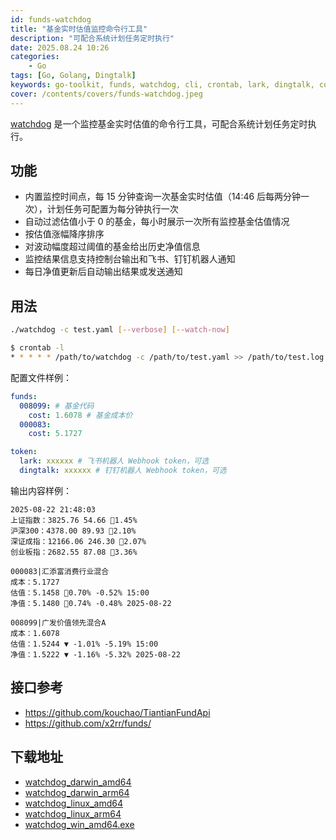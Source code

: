 ```yaml
---
id: funds-watchdog
title: "基金实时估值监控命令行工具"
description: "可配合系统计划任务定时执行"
date: 2025.08.24 10:26
categories:
    - Go
tags: [Go, Golang, Dingtalk]
keywords: go-toolkit, funds, watchdog, cli, crontab, lark, dingtalk, console, monitoring, realtime
cover: /contents/covers/funds-watchdog.jpeg
---
```


[watchdog](https://github.com/AlphaHinex/go-toolkit/tree/main/watchdog) 是一个监控基金实时估值的命令行工具，可配合系统计划任务定时执行。

功能
----

- 内置监控时间点，每 15 分钟查询一次基金实时估值（14:46 后每两分钟一次），计划任务可配置为每分钟执行一次
- 自动过滤估值小于 0 的基金，每小时展示一次所有监控基金估值情况
- 按估值涨幅降序排序
- 对波动幅度超过阈值的基金给出历史净值信息
- 监控结果信息支持控制台输出和飞书、钉钉机器人通知
- 每日净值更新后自动输出结果或发送通知

用法
----

```bash
./watchdog -c test.yaml [--verbose] [--watch-now]
```

```bash
$ crontab -l
* * * * * /path/to/watchdog -c /path/to/test.yaml >> /path/to/test.log 2>&1
```

配置文件样例：

```yaml
funds:
  008099: # 基金代码
    cost: 1.6078 # 基金成本价
  000083: 
    cost: 5.1727

token:
  lark: xxxxxx # 飞书机器人 Webhook token，可选
  dingtalk: xxxxxx # 钉钉机器人 Webhook token，可选
```

输出内容样例：

```text
2025-08-22 21:48:03
上证指数：3825.76 54.66 🔺1.45%
沪深300：4378.00 89.93 🔺2.10%
深证成指：12166.06 246.30 🔺2.07%
创业板指：2682.55 87.08 🔺3.36%

000083|汇添富消费行业混合
成本：5.1727
估值：5.1458 🔺0.70% -0.52% 15:00
净值：5.1480 🔺0.74% -0.48% 2025-08-22

008099|广发价值领先混合A
成本：1.6078
估值：1.5244 ▼ -1.01% -5.19% 15:00
净值：1.5222 ▼ -1.16% -5.32% 2025-08-22
```

接口参考
------

- https://github.com/kouchao/TiantianFundApi
- https://github.com/x2rr/funds/

下载地址
------

- [watchdog_darwin_amd64](https://github.com/AlphaHinex/go-toolkit/releases/download/v2.6.0/watchdog_darwin_amd64)
- [watchdog_darwin_arm64](https://github.com/AlphaHinex/go-toolkit/releases/download/v2.6.0/watchdog_darwin_arm64)
- [watchdog_linux_amd64](https://github.com/AlphaHinex/go-toolkit/releases/download/v2.6.0/watchdog_linux_amd64)
- [watchdog_linux_arm64](https://github.com/AlphaHinex/go-toolkit/releases/download/v2.6.0/watchdog_linux_arm64)
- [watchdog_win_amd64.exe](https://github.com/AlphaHinex/go-toolkit/releases/download/v2.6.0/watchdog_win_amd64.exe)
